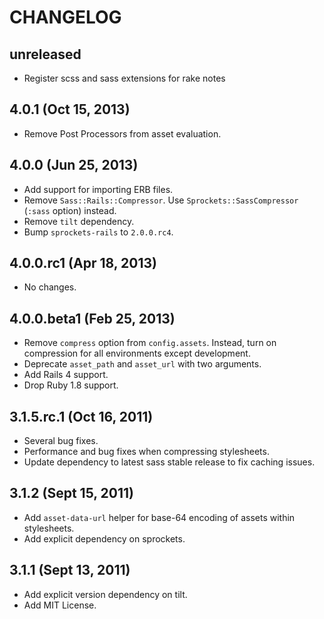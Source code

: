 # CHANGELOG

## unreleased

* Register scss and sass extensions for rake notes

## 4.0.1 (Oct 15, 2013)

* Remove Post Processors from asset evaluation.

## 4.0.0 (Jun 25, 2013)

* Add support for importing ERB files.
* Remove `Sass::Rails::Compressor`. Use `Sprockets::SassCompressor` (`:sass` option) instead.
* Remove `tilt` dependency.
* Bump `sprockets-rails` to `2.0.0.rc4`.

## 4.0.0.rc1 (Apr 18, 2013)

* No changes.

## 4.0.0.beta1 (Feb 25, 2013)

* Remove `compress` option from `config.assets`. Instead, turn on
  compression for all environments except development.
* Deprecate `asset_path` and `asset_url` with two arguments.
* Add Rails 4 support.
* Drop Ruby 1.8 support.

## 3.1.5.rc.1 (Oct 16, 2011)

* Several bug fixes.
* Performance and bug fixes when compressing stylesheets.
* Update dependency to latest sass stable release to fix caching issues.

## 3.1.2 (Sept 15, 2011)

* Add `asset-data-url` helper for base-64 encoding of assets within stylesheets.
* Add explicit dependency on sprockets.

## 3.1.1 (Sept 13, 2011)

* Add explicit version dependency on tilt.
* Add MIT License.
